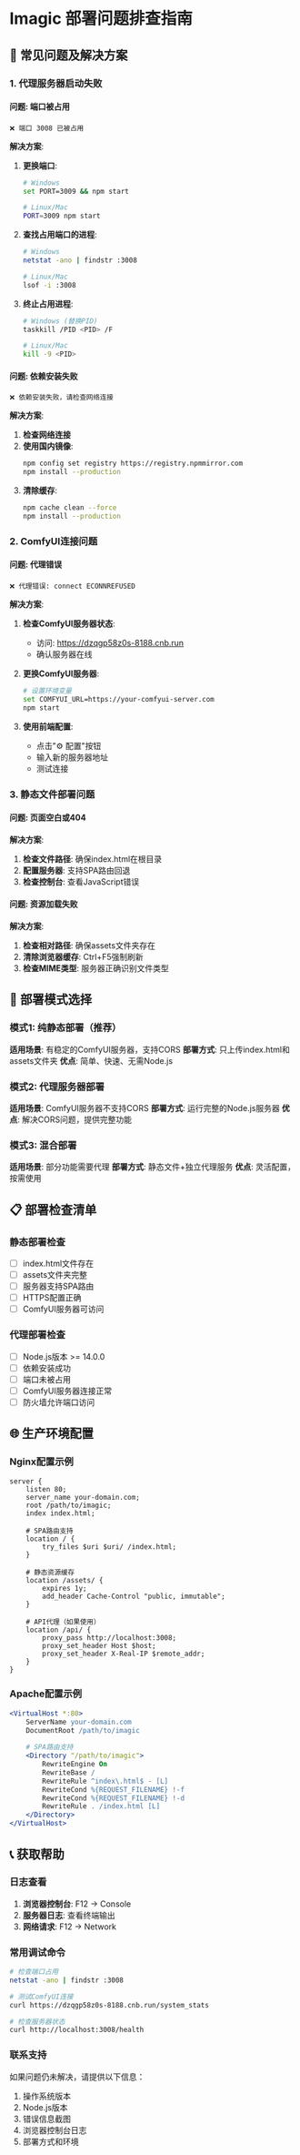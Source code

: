 # Imagic 部署问题排查指南

## 🚨 常见问题及解决方案

### 1. 代理服务器启动失败

#### 问题: 端口被占用
```
❌ 端口 3008 已被占用
```

**解决方案**:
1. **更换端口**:
   ```bash
   # Windows
   set PORT=3009 && npm start
   
   # Linux/Mac
   PORT=3009 npm start
   ```

2. **查找占用端口的进程**:
   ```bash
   # Windows
   netstat -ano | findstr :3008
   
   # Linux/Mac
   lsof -i :3008
   ```

3. **终止占用进程**:
   ```bash
   # Windows (替换PID)
   taskkill /PID <PID> /F
   
   # Linux/Mac
   kill -9 <PID>
   ```

#### 问题: 依赖安装失败
```
❌ 依赖安装失败，请检查网络连接
```

**解决方案**:
1. **检查网络连接**
2. **使用国内镜像**:
   ```bash
   npm config set registry https://registry.npmmirror.com
   npm install --production
   ```
3. **清除缓存**:
   ```bash
   npm cache clean --force
   npm install --production
   ```

### 2. ComfyUI连接问题

#### 问题: 代理错误
```
❌ 代理错误: connect ECONNREFUSED
```

**解决方案**:
1. **检查ComfyUI服务器状态**:
   - 访问: https://dzqgp58z0s-8188.cnb.run
   - 确认服务器在线

2. **更换ComfyUI服务器**:
   ```bash
   # 设置环境变量
   set COMFYUI_URL=https://your-comfyui-server.com
   npm start
   ```

3. **使用前端配置**:
   - 点击"⚙️ 配置"按钮
   - 输入新的服务器地址
   - 测试连接

### 3. 静态文件部署问题

#### 问题: 页面空白或404
**解决方案**:
1. **检查文件路径**: 确保index.html在根目录
2. **配置服务器**: 支持SPA路由回退
3. **检查控制台**: 查看JavaScript错误

#### 问题: 资源加载失败
**解决方案**:
1. **检查相对路径**: 确保assets文件夹存在
2. **清除浏览器缓存**: Ctrl+F5强制刷新
3. **检查MIME类型**: 服务器正确识别文件类型

## 🔧 部署模式选择

### 模式1: 纯静态部署（推荐）
**适用场景**: 有稳定的ComfyUI服务器，支持CORS
**部署方式**: 只上传index.html和assets文件夹
**优点**: 简单、快速、无需Node.js

### 模式2: 代理服务器部署
**适用场景**: ComfyUI服务器不支持CORS
**部署方式**: 运行完整的Node.js服务器
**优点**: 解决CORS问题，提供完整功能

### 模式3: 混合部署
**适用场景**: 部分功能需要代理
**部署方式**: 静态文件+独立代理服务
**优点**: 灵活配置，按需使用

## 📋 部署检查清单

### 静态部署检查
- [ ] index.html文件存在
- [ ] assets文件夹完整
- [ ] 服务器支持SPA路由
- [ ] HTTPS配置正确
- [ ] ComfyUI服务器可访问

### 代理部署检查
- [ ] Node.js版本 >= 14.0.0
- [ ] 依赖安装成功
- [ ] 端口未被占用
- [ ] ComfyUI服务器连接正常
- [ ] 防火墙允许端口访问

## 🌐 生产环境配置

### Nginx配置示例
```nginx
server {
    listen 80;
    server_name your-domain.com;
    root /path/to/imagic;
    index index.html;

    # SPA路由支持
    location / {
        try_files $uri $uri/ /index.html;
    }

    # 静态资源缓存
    location /assets/ {
        expires 1y;
        add_header Cache-Control "public, immutable";
    }

    # API代理（如果使用）
    location /api/ {
        proxy_pass http://localhost:3008;
        proxy_set_header Host $host;
        proxy_set_header X-Real-IP $remote_addr;
    }
}
```

### Apache配置示例
```apache
<VirtualHost *:80>
    ServerName your-domain.com
    DocumentRoot /path/to/imagic
    
    # SPA路由支持
    <Directory "/path/to/imagic">
        RewriteEngine On
        RewriteBase /
        RewriteRule ^index\.html$ - [L]
        RewriteCond %{REQUEST_FILENAME} !-f
        RewriteCond %{REQUEST_FILENAME} !-d
        RewriteRule . /index.html [L]
    </Directory>
</VirtualHost>
```

## 📞 获取帮助

### 日志查看
1. **浏览器控制台**: F12 -> Console
2. **服务器日志**: 查看终端输出
3. **网络请求**: F12 -> Network

### 常用调试命令
```bash
# 检查端口占用
netstat -ano | findstr :3008

# 测试ComfyUI连接
curl https://dzqgp58z0s-8188.cnb.run/system_stats

# 检查服务器状态
curl http://localhost:3008/health
```

### 联系支持
如果问题仍未解决，请提供以下信息：
1. 操作系统版本
2. Node.js版本
3. 错误信息截图
4. 浏览器控制台日志
5. 部署方式和环境
